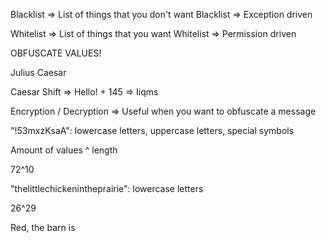 Blacklist => List of things that you don't want
Blacklist => Exception driven

Whitelist => List of things that you want
Whitelist => Permission driven



OBFUSCATE VALUES!

Julius Caesar

Caesar Shift => Hello! + 145 => Iiqms

Encryption / Decryption => Useful when you want to obfuscate a message 


"!53mxzKsaA": lowercase letters, uppercase letters, special symbols

Amount of values ^ length

72^10

"thelittlechickenintheprairie": lowercase letters

26^29

Red, the barn is